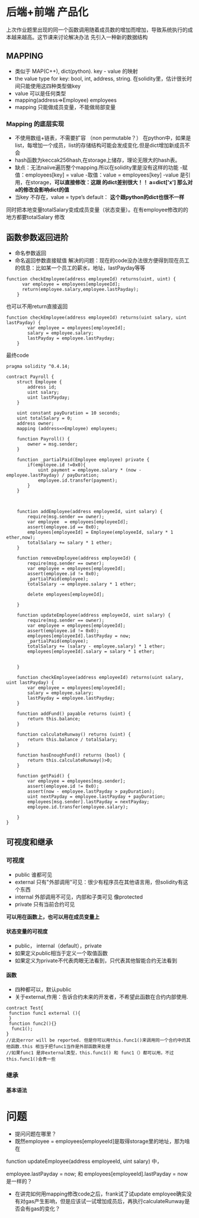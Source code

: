 # 后端+前端 产品化

上次作业题里出现的同一个函数调用随着成员数的增加而增加，导致系统执行的成本越来越高。这节课来讨论解决办法
先引入一种新的数据结构

## MAPPING
- 类似于 MAP(C++), dict(python). key - value 的映射
- the value type for key: bool, int, address, string. 在solidity里，估计很长时间只能使用这四种类型做key
- value 可以是任何类型
- mapping(address=>Employee) employees
- mapping 只能做成员变量，不能做局部变量

### Mapping 的底层实现
- 不使用数组+链表，不需要扩容 （non permutable？） 在python中，如果是list，每增加一个成员，list的存储结构可能会发成变化.但是dict增加新成员不会
- hash函数为keccak256hash,在storage上储存，理论无限大的hash表。
- 缺点：无法naiive遍历整个mapping.所以在solidity里是没有这样的功能
 -赋值：employees[key] = value
 -取值：value = employees[key]
 -value 是引用，在storage，**可以直接修改：这跟 的dict差别很大！！ a=dict['x'] 那么对a的修改会影响dict的值**
 - 当key 不存在，value = type’s default： **这个跟python的dict也很不一样**
  
 同时把本地变量totalSalary变成成员变量（状态变量）。在有employee修改的的地方都要totalSalary 修改

## 函数参数返回进阶
- 命名参数返回
- 命名返回参数直接赋值
解决的问题：现在的code没办法很方便得到现在员工的信息：比如某一个员工的薪水，地址，lastPayday等等

```
function checkEmployee(address employeeId) returns(uint, uint) {
      var employee = employees[employeeId];
      return(employee.salary,employee.lastPayday);
    }
```
也可以不用return直接返回
```
function checkEmployee(address employeeId) returns(uint salary, uint lastPayday) {
        var employee = employees[employeeId];
        salary = employee.salary;
        lastPayday = employee.lastPayday;
    }
```

最终code

```
pragma solidity ^0.4.14;

contract Payroll {
    struct Employee {
        address id;
        uint salary;
        uint lastPayday;
    }
    
    uint constant payDuration = 10 seconds;
    uint totalSalary = 0;
    address owner;
    mapping (address=>Employee) employees;
    
    function Payroll() {
        owner = msg.sender;
    }
    
    function _partialPaid(Employee employee) private {
        if(employee.id !=0x0){
            uint payment = employee.salary * (now - employee.lastPayday) / payDuration;
            employee.id.transfer(payment);
        }
    }
    


    function addEmployee(address employeeId, uint salary) {
        require(msg.sender == owner);
        var employee  = employees[employeeId];
        assert(employee.id == 0x0);
        employees[employeeId] = Employee(employeeId, salary * 1 ether,now);
        totalSalary += salary * 1 ether;
    }
    
    function removeEmployee(address employeeId) {
        require(msg.sender == owner);
        var employee = employees[employeeId];
        assert(employee.id != 0x0);
        _partialPaid(employee);
        totalSalary -= employee.salary * 1 ether;

        delete employees[employeeId];

    }
    
    function updateEmployee(address employeeId, uint salary) {
        require(msg.sender == owner);
        var employee = employees[employeeId];
        assert(employee.id != 0x0);
        employees[employeeId].lastPayday = now;
        _partialPaid(employee);
        totalSalary += (salary - employee.salary) * 1 ether;
        employees[employeeId].salary = salary * 1 ether;

        
    }
    
    function checkEmployee(address employeeId) returns(uint salary, uint lastPayday) {
        var employee = employees[employeeId];
        salary = employee.salary;
        lastPayday = employee.lastPayday;
    }
    
    function addFund() payable returns (uint) {
        return this.balance;
    }
    
    function calculateRunway() returns (uint) {
        return this.balance / totalSalary;
    }
    
    function hasEnoughFund() returns (bool) {
        return this.calculateRunway()>0;
    }
    
    function getPaid() {
        var employee = employees[msg.sender];
        assert(employee.id != 0x0);
        assert(now - employee.lastPayday > payDuration);
        uint nextPayday = employee.lastPayday + payDuration;
        employees[msg.sender].lastPayday = nextPayday;
        employee.id.transfer(employee.salary);
        
    }
}

```



## 可视度和继承

### 可视度
- public 谁都可见
- external 只有"外部调用"可见：很少有程序员在其他语言用，但solidity有这个东西
- internal 外部调用不可见，内部和子类可见 像protected
- private 只有当前合约可见

**可以用在函数上，也可以用在成员变量上**
#### 状态变量的可视度 
- public， internal（default），private 
- 如果定义public相当于定义一个取值函数
- 如果定义为private不代表肉眼无法看到，只代表其他智能合约无法看到
#### 函数
- 四种都可以，默认public
- 关于external,作用：告诉合约未来的开发者，不希望此函数在合约内部使用.
```
contract Test{
 function func1 external (){
 }
 function func2(){}
  func1();
}
//此处error will be reported. 但是你可以用this.func1()来调用同一个合约中的其他函数.this 相当于把func1当作是外部函数来处理
//如果func1 是非external类型，this.func1() 和 func1（）都可以用，不过this.func1()会贵一些
```

### 继承

#### 基本语法


# 问题
- 提问问题在哪里？
- 既然employee = employees[employeeId]是取得storage里的地址，那为啥在

function updateEmployee(address employeeId, uint salary) 中，

employee.lastPayday = now;
和
employees[employeeId].lastPayday = now 是一样的？

- 在讲完如何用mapping修改code之后，frank试了试update employee确实没有对gas产生影响，但是应该试一试增加成员后，再执行calculateRunway是否会有gas的变化？
